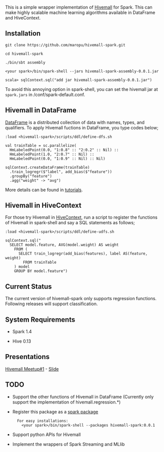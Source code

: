 This is a simple wrapper implementation of [Hivemall](https://github.com/myui/hivemall/) for Spark.
This can make highly scalable machine learning algorithms available in DataFrame and HiveContext.

Installation
--------------------

```
git clone https://github.com/maropu/hivemall-spark.git

cd hivemall-spark

./bin/sbt assembly

<your spark>/bin/spark-shell --jars hivemall-spark-assembly-0.0.1.jar

scala> sqlContext.sql("add jar hivemall-spark-assembly-0.0.1.jar")
```

To avoid this annoying option in spark-shell, you can set the hivemall jar at `spark.jars`
in <your spark>/conf/spark-default.conf.

Hivemall in DataFrame
--------------------
[DataFrame](https://spark.apache.org/docs/latest/sql-programming-guide.html#dataframes) is a distributed collection
of data with names, types, and qualifiers.
To apply Hivemall fuctions in DataFrame, you type codes below;

```
:load <hivemall-spark>/scripts/ddl/define-dfs.sh

val trainTable = sc.parallelize(
  HmLabeledPoint(0.0, "1:0.8" :: "2:0.2" :: Nil) ::
  HmLabeledPoint(1.0, "2:0.7" :: Nil) ::
  HmLabeledPoint(0.0, "1:0.9" :: Nil) :: Nil)

sqlContext.createDataFrame(trainTable)
  .train_logregr($"label", add_bias($"feature"))
  .groupBy("feature")
  .agg("weight" -> "avg")
```

More details can be found in [tutorials](./tutorials).

Hivemall in HiveContext
--------------------
For those try Hivemall in [HiveContext](https://spark.apache.org/docs/latest/sql-programming-guide.html#hive-tables),
run a script to register the functions of Hivemall in spark-shell and
say a SQL statements as follows;

```
:load <hivemall-spark>/scripts/ddl/define-udfs.sh

sqlContext.sql("
  SELECT model.feature, AVG(model.weight) AS weight
    FROM (
      SELECT train_logregr(add_bias(features), label AS(feature, weight)
        FROM trainTable
    ) model
    GROUP BY model.feature")
```

Current Status
--------------------
The current version of hivemall-spark only supports regression functions.
Following releases will support classification.

System Requirements
--------------------

* Spark 1.4

* Hive 0.13

Presentations
------------
[Hivemall Meetup#1](http://eventdots.jp/event/458208) - [Slide](http://www.slideshare.net/maropu0804/20150512-hivemall-meetup1)

TODO
--------------------

* Support the other functions of Hivemall in DataFrame (Currently only support the implementation of hivemall.regression.*)

* Register this package as a [spark package](http://spark-packages.org/)

        For easy installations:
          <your spark>/bin/spark-shell --packages hivemall-spark:0.0.1

* Support python APIs for Hivemall

* Implement the wrappers of Spark Streaming and MLlib

